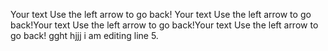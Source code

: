 Your text Use the left arrow to go back!
Your text Use the left arrow to go back!Your text Use the left arrow to go back!Your text Use the left arrow to go back!
gght
hjjj
i am editing line 5.
